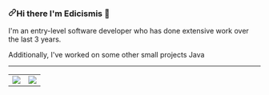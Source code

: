 <div data-target="readme-toc.content" class="Box-body px-5 pb-5">
          <article class="markdown-body entry-content container-lg" itemprop="text"><h3><a id="user-content-hi-there-im-austin-" class="anchor" aria-hidden="true" href="#hi-there-im-austin-"><svg class="octicon octicon-link" viewBox="0 0 16 16" version="1.1" width="16" height="16" aria-hidden="true"><path fill-rule="evenodd" d="M7.775 3.275a.75.75 0 001.06 1.06l1.25-1.25a2 2 0 112.83 2.83l-2.5 2.5a2 2 0 01-2.83 0 .75.75 0 00-1.06 1.06 3.5 3.5 0 004.95 0l2.5-2.5a3.5 3.5 0 00-4.95-4.95l-1.25 1.25zm-4.69 9.64a2 2 0 010-2.83l2.5-2.5a2 2 0 012.83 0 .75.75 0 001.06-1.06 3.5 3.5 0 00-4.95 0l-2.5 2.5a3.5 3.5 0 004.95 4.95l1.25-1.25a.75.75 0 00-1.06-1.06l-1.25 1.25a2 2 0 01-2.83 0z"></path></svg></a>Hi there I'm Edicismis <g-emoji class="g-emoji" alias="wave" fallback-src="https://github.githubassets.com/images/icons/emoji/unicode/1f44b.png">👋</g-emoji></h3>
<p>I'm an entry-level software developer who has done extensive work over the last 3 years.</p>
<p>Additionally, I've worked on some other small projects Java</p>
<hr>
<table>
  <tbody><tr>
    <td>
        <a target="_blank" rel="noopener noreferrer" href="https://camo.githubusercontent.com/b8d4faff1928dbfcf55ba1a05dccf7f2e8dd7093b1cca6990d0fcc3250dea514/68747470733a2f2f6769746875622d726561646d652d73746174732e76657263656c2e6170702f6170692f3f757365726e616d653d6d726b697262793135332673686f775f69636f6e733d74727565267469746c655f636f6c6f723d34463843433926746578745f636f6c6f723d3966396639662662675f636f6c6f723d303030303030303026686964655f626f726465723d747275652669636f6e5f636f6c6f723d34463843433926686964655f7469746c653d7472756526636f756e745f707269766174653d74727565"><img src="https://camo.githubusercontent.com/b8d4faff1928dbfcf55ba1a05dccf7f2e8dd7093b1cca6990d0fcc3250dea514/68747470733a2f2f6769746875622d726561646d652d73746174732e76657263656c2e6170702f6170692f3f757365726e616d653d6d726b697262793135332673686f775f69636f6e733d74727565267469746c655f636f6c6f723d34463843433926746578745f636f6c6f723d3966396639662662675f636f6c6f723d303030303030303026686964655f626f726465723d747275652669636f6e5f636f6c6f723d34463843433926686964655f7469746c653d7472756526636f756e745f707269766174653d74727565" data-canonical-src="https://github-readme-stats.vercel.app/api/?username=SirEri&amp;show_icons=true&amp;title_color=4F8CC9&amp;text_color=9f9f9f&amp;bg_color=00000000&amp;hide_border=true&amp;icon_color=4F8CC9&amp;hide_title=true&amp;count_private=true" style="max-width:100%;"></a>
    </td>
    <td>
        <a target="_blank" rel="noopener noreferrer" href="https://camo.githubusercontent.com/7bf7dae80f7613b7925abba32aafd26bce7d07d2cd55ddd0bd8f5bda9277d6d5/68747470733a2f2f6769746875622d726561646d652d73746174732e76657263656c2e6170702f6170692f746f702d6c616e67732f3f757365726e616d653d6d726b697262793135332673686f775f69636f6e733d74727565267469746c655f636f6c6f723d34463843433926746578745f636f6c6f723d3966396639662662675f636f6c6f723d303030303030303026686964655f626f726465723d747275652669636f6e5f636f6c6f723d303030303030303026636f756e745f707269766174653d74727565"><img src="https://camo.githubusercontent.com/7bf7dae80f7613b7925abba32aafd26bce7d07d2cd55ddd0bd8f5bda9277d6d5/68747470733a2f2f6769746875622d726561646d652d73746174732e76657263656c2e6170702f6170692f746f702d6c616e67732f3f757365726e616d653d6d726b697262793135332673686f775f69636f6e733d74727565267469746c655f636f6c6f723d34463843433926746578745f636f6c6f723d3966396639662662675f636f6c6f723d303030303030303026686964655f626f726465723d747275652669636f6e5f636f6c6f723d303030303030303026636f756e745f707269766174653d74727565" data-canonical-src="https://github-readme-stats.vercel.app/api/top-langs/?username=SirEri&amp;show_icons=true&amp;title_color=4F8CC9&amp;text_color=9f9f9f&amp;bg_color=00000000&amp;hide_border=true&amp;icon_color=00000000&amp;count_private=true" style="max-width:100%;"></a>
    </td>
  </tr>
</tbody></table>
</article>
        </div>
